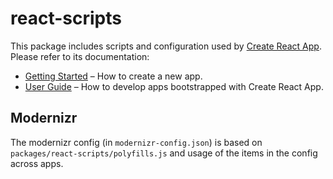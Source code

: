 # react-scripts

This package includes scripts and configuration used by [Create React App](https://github.com/facebook/create-react-app).<br>
Please refer to its documentation:

- [Getting Started](https://facebook.github.io/create-react-app/docs/getting-started) – How to create a new app.
- [User Guide](https://facebook.github.io/create-react-app/) – How to develop apps bootstrapped with Create React App.

## Modernizr

The modernizr config (in `modernizr-config.json`) is based on `packages/react-scripts/polyfills.js` and usage of the items in the config across apps.

